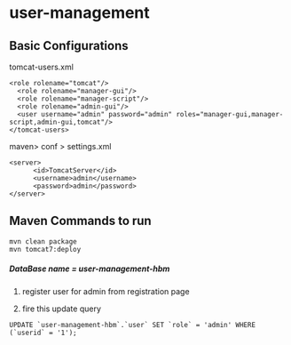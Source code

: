 # user-management

## Basic Configurations
tomcat-users.xml 

```
<role rolename="tomcat"/>
  <role rolename="manager-gui"/>
  <role rolename="manager-script"/>
  <role rolename="admin-gui"/>
  <user username="admin" password="admin" roles="manager-gui,manager-script,admin-gui,tomcat"/>
</tomcat-users>
```

maven> conf > settings.xml

```
<server>
      <id>TomcatServer</id>
      <username>admin</username>
      <password>admin</password>
</server>
```

## Maven Commands to run

```
mvn clean package
mvn tomcat7:deploy
```


##### DataBase name = user-management-hbm


1. register user for admin from registration page

2. fire this update query


```
UPDATE `user-management-hbm`.`user` SET `role` = 'admin' WHERE (`userid` = '1');
```

